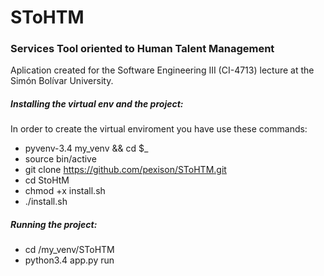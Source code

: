 # SToHTM
### Services Tool oriented to Human Talent Management
Aplication created for the Software Engineering III (CI-4713) lecture at the Simón Bolívar University.
##### Installing the virtual env and the project:

In order to create the virtual enviroment you have use these commands:
  - pyvenv-3.4 my_venv && cd $_ 
  - source bin/active
  - git clone https://github.com/pexison/SToHTM.git
  - cd StoHtM
  - chmod +x install.sh
  - ./install.sh
 
##### Running the project:

  - cd /my_venv/SToHTM
  - python3.4 app.py run
